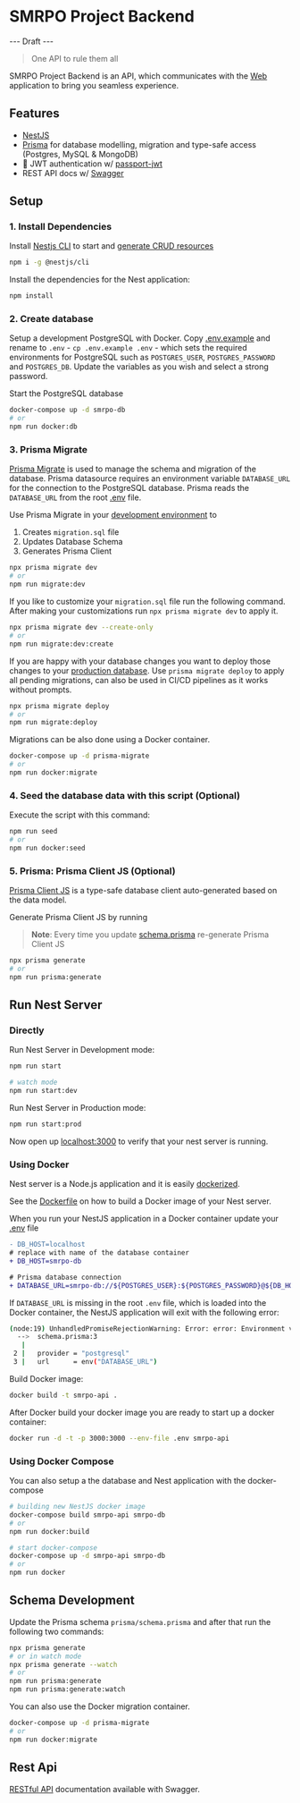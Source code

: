 # SMRPO Project Backend

--- Draft ---

> One API to rule them all  

SMRPO Project Backend is an API, which communicates with the [Web](https://github.com/SMRPO-2023/project-app) application to bring you seamless experience.

## Features

- [NestJS](https://nestjs.com/)
- [Prisma](https://www.prisma.io/) for database modelling, migration and type-safe access (Postgres, MySQL & MongoDB)
- 🔐 JWT authentication w/ [passport-jwt](https://github.com/mikenicholson/passport-jwt)
- REST API docs w/ [Swagger](https://swagger.io/)

## Setup

### 1. Install Dependencies

Install [Nestjs CLI](https://docs.nestjs.com/cli/usages) to start and [generate CRUD resources](https://trilon.io/blog/introducing-cli-generators-crud-api-in-1-minute)

```bash
npm i -g @nestjs/cli
```

Install the dependencies for the Nest application:

```bash
npm install
```

### 2. Create database

Setup a development PostgreSQL with Docker. Copy [.env.example](./.env.example) and rename to `.env` - `cp .env.example .env` - which sets the required environments for PostgreSQL such as `POSTGRES_USER`, `POSTGRES_PASSWORD` and `POSTGRES_DB`. Update the variables as you wish and select a strong password.

Start the PostgreSQL database

```bash
docker-compose up -d smrpo-db
# or
npm run docker:db
```

### 3. Prisma Migrate

[Prisma Migrate](https://github.com/prisma/prisma2/tree/master/docs/prisma-migrate) is used to manage the schema and migration of the database. Prisma datasource requires an environment variable `DATABASE_URL` for the connection to the PostgreSQL database. Prisma reads the `DATABASE_URL` from the root [.env](./.env) file.

Use Prisma Migrate in your [development environment](https://www.prisma.io/blog/prisma-migrate-preview-b5eno5g08d0b#evolving-the-schema-in-development) to

1. Creates `migration.sql` file
2. Updates Database Schema
3. Generates Prisma Client

```bash
npx prisma migrate dev
# or
npm run migrate:dev
```

If you like to customize your `migration.sql` file run the following command. After making your customizations run `npx prisma migrate dev` to apply it.

```bash
npx prisma migrate dev --create-only
# or
npm run migrate:dev:create
```

If you are happy with your database changes you want to deploy those changes to your [production database](https://www.prisma.io/blog/prisma-migrate-preview-b5eno5g08d0b#applying-migrations-in-production-and-other-environments). Use `prisma migrate deploy` to apply all pending migrations, can also be used in CI/CD pipelines as it works without prompts.

```bash
npx prisma migrate deploy
# or
npm run migrate:deploy
```

Migrations can be also done using a Docker container.

```bash
docker-compose up -d prisma-migrate
# or
npm run docker:migrate
```

### 4. Seed the database data with this script (Optional)

Execute the script with this command:

```bash
npm run seed
# or
npm run docker:seed
```

### 5. Prisma: Prisma Client JS (Optional)

[Prisma Client JS](https://www.prisma.io/docs/reference/tools-and-interfaces/prisma-client/api) is a type-safe database client auto-generated based on the data model.

Generate Prisma Client JS by running

> **Note**: Every time you update [schema.prisma](prisma/schema.prisma) re-generate Prisma Client JS

```bash
npx prisma generate
# or
npm run prisma:generate
```

## Run Nest Server

### Directly

Run Nest Server in Development mode:

```bash
npm run start

# watch mode
npm run start:dev
```

Run Nest Server in Production mode:

```bash
npm run start:prod
```

Now open up [localhost:3000](http://localhost:3000) to verify that your nest server is running.

### Using Docker

Nest server is a Node.js application and it is easily [dockerized](https://nodejs.org/de/docs/guides/nodejs-docker-webapp/).

See the [Dockerfile](./Dockerfile) on how to build a Docker image of your Nest server.

When you run your NestJS application in a Docker container update your [.env](.env) file

```diff
- DB_HOST=localhost
# replace with name of the database container
+ DB_HOST=smrpo-db

# Prisma database connection
+ DATABASE_URL=smrpo-db://${POSTGRES_USER}:${POSTGRES_PASSWORD}@${DB_HOST}:${DB_PORT}/${POSTGRES_DB}?schema=${DB_SCHEMA}&sslmode=prefer
```

If `DATABASE_URL` is missing in the root `.env` file, which is loaded into the Docker container, the NestJS application will exit with the following error:

```bash
(node:19) UnhandledPromiseRejectionWarning: Error: error: Environment variable not found: DATABASE_URL.
  -->  schema.prisma:3
   |
 2 |   provider = "postgresql"
 3 |   url      = env("DATABASE_URL")
```

Build Docker image:

```bash
docker build -t smrpo-api .
```

After Docker build your docker image you are ready to start up a docker container:

```bash
docker run -d -t -p 3000:3000 --env-file .env smrpo-api
```

### Using Docker Compose

You can also setup a the database and Nest application with the docker-compose

```bash
# building new NestJS docker image
docker-compose build smrpo-api smrpo-db
# or
npm run docker:build

# start docker-compose
docker-compose up -d smrpo-api smrpo-db
# or
npm run docker
```

## Schema Development

Update the Prisma schema `prisma/schema.prisma` and after that run the following two commands:

```bash
npx prisma generate
# or in watch mode
npx prisma generate --watch
# or
npm run prisma:generate
npm run prisma:generate:watch
```

You can also use the Docker migration container.

```bash
docker-compose up -d prisma-migrate
# or
npm run docker:migrate
```

## Rest Api

[RESTful API](http://localhost:3000/api) documentation available with Swagger.

